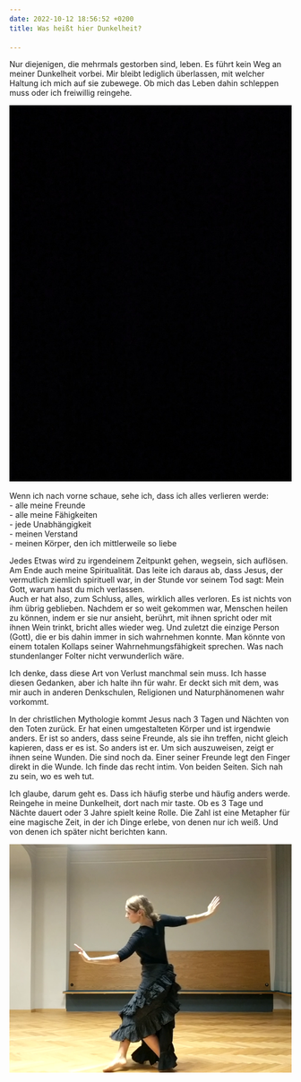 ```yaml
---
date: 2022-10-12 18:56:52 +0200
title: Was heißt hier Dunkelheit?

---
```

Nur diejenigen, die mehrmals gestorben sind, leben. Es führt kein Weg an meiner Dunkelheit vorbei. Mir bleibt lediglich überlassen, mit welcher Haltung ich mich auf sie zubewege. Ob mich das Leben dahin schleppen muss oder ich freiwillig reingehe.

![](/uploads/dunkelheit.jpg)

Wenn ich nach vorne schaue, sehe ich, dass ich alles verlieren werde:  
\- alle meine Freunde  
\- alle meine Fähigkeiten  
\- jede Unabhängigkeit  
\- meinen Verstand  
\- meinen Körper, den ich mittlerweile so liebe

Jedes Etwas wird zu irgendeinem Zeitpunkt gehen, wegsein, sich auflösen. Am Ende auch meine Spiritualität. Das leite ich daraus ab, dass Jesus, der vermutlich ziemlich spirituell war, in der Stunde vor seinem Tod sagt: Mein Gott, warum hast du mich verlassen.   
Auch er hat also, zum Schluss, alles, wirklich alles verloren. Es ist nichts von ihm übrig geblieben. Nachdem er so weit gekommen war, Menschen heilen zu können, indem er sie nur ansieht, berührt, mit ihnen spricht oder mit ihnen Wein trinkt, bricht alles wieder weg. Und zuletzt die einzige Person (Gott), die er bis dahin immer in sich wahrnehmen konnte. Man könnte von einem totalen Kollaps seiner Wahrnehmungsfähigkeit sprechen. Was nach stundenlanger Folter nicht verwunderlich wäre. 

Ich denke, dass diese Art von Verlust manchmal sein muss. Ich hasse diesen Gedanken, aber ich halte ihn für wahr. Er deckt sich mit dem, was mir auch in anderen Denkschulen, Religionen und Naturphänomenen wahr vorkommt. 

In der christlichen Mythologie kommt Jesus nach 3 Tagen und Nächten von den Toten zurück. Er hat einen umgestalteten Körper und ist irgendwie anders. Er ist so anders, dass seine Freunde, als sie ihn treffen, nicht gleich kapieren, dass er es ist. So anders ist er. Um sich auszuweisen, zeigt er ihnen seine Wunden. Die sind noch da. Einer seiner Freunde legt den Finger direkt in die Wunde. Ich finde das recht intim. Von beiden Seiten. Sich nah zu sein, wo es weh tut.

Ich glaube, darum geht es. Dass ich häufig sterbe und häufig anders werde. Reingehe in meine Dunkelheit, dort nach mir taste. Ob es 3 Tage und Nächte dauert oder 3 Jahre spielt keine Rolle. Die Zahl ist eine Metapher für eine magische Zeit, in der ich Dinge erlebe, von denen nur ich weiß. Und von denen ich später nicht berichten kann. 

![](/uploads/schwarzer-tanz_krahe.png)